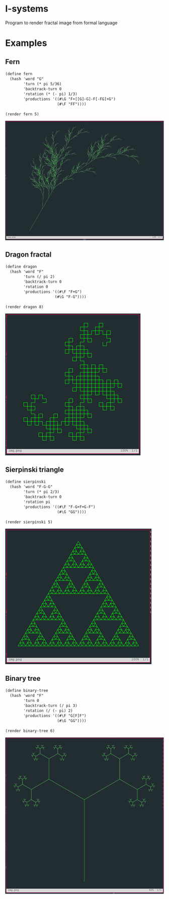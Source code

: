 # l-systems
Program to render fractal image from formal language

# Examples

## Fern
```racket
(define fern
  (hash 'word "G"
        'turn (* pi 5/36)
        'backtrack-turn 0
        'rotation (* (- pi) 1/3)
        'productions '((#\G "F+[[G]-G]-F[-FG]+G")
                       (#\F "FF"))))

(render fern 5)
```
![img](img/fern.png)


## Dragon fractal
```racket
(define dragon
  (hash 'word "F"
        'turn (/ pi 2)
        'backtrack-turn 0
        'rotation 0
        'productions '((#\F "F+G") 
                      (#\G "F-G"))))

(render dragon 8)
```
![img](img/dragon.png)

## Sierpinski triangle
```racket
(define sierpinski
  (hash 'word "F-G-G"
        'turn (* pi 2/3)
        'backtrack-turn 0
        'rotation pi
        'productions '((#\F "F-G+F+G-F")
                       (#\G "GG"))))

(render sierpinski 5)
```
![img](img/sierpinski.png)

## Binary tree
```racket
(define binary-tree
  (hash 'word "F"
        'turn 0
        'backtrack-turn (/ pi 3)
        'rotation (/ (- pi) 2)
        'productions '((#\F "G[F]F")
                       (#\G "GG"))))

(render binary-tree 6)
```
![img](img/tree.png)










